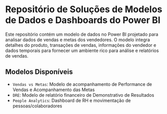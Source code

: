 
# Repositório de Soluções de Modelos de Dados e Dashboards do Power BI

Este repositório contém um modelo de dados no Power BI projetado para analisar dados de vendas e metas dos vendedores. O modelo integra detalhes do produto, transações de vendas, informações do vendedor e dados temporais para fornecer um ambiente rico para análise e relatórios de vendas.

## Modelos Disponíveis

- `Vendas vs Metas`: Modelo de acompanhamento de Performance de Vendas e Acompanhamento das Metas
- `DRE`: Modelo de relatório financeiro de Demonstrativo de Resultados
- `People Analytics`: Dashboard de RH e movimentação de pessoas/colaboradores



